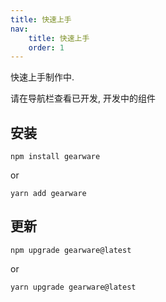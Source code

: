 ```yaml
---
title: 快速上手
nav:
    title: 快速上手
    order: 1
---
```


快速上手制作中.

请在导航栏查看已开发, 开发中的组件


## 安装

`npm install gearware`

or

`yarn add gearware`

## 更新

`npm upgrade gearware@latest`

or

`yarn upgrade gearware@latest`


